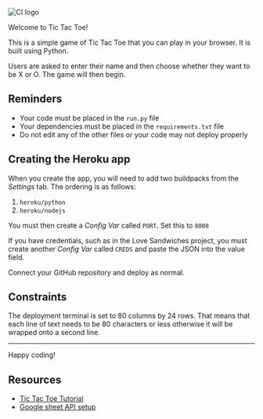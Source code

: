 ![CI logo](https://codeinstitute.s3.amazonaws.com/fullstack/ci_logo_small.png)

Welcome to Tic Tac Toe!

This is a simple game of Tic Tac Toe that you can play in your browser. It is built using Python.

Users are asked to enter their name and then choose whether they want to be X or O. The game will then begin.
## Reminders

* Your code must be placed in the `run.py` file
* Your dependencies must be placed in the `requirements.txt` file
* Do not edit any of the other files or your code may not deploy properly

## Creating the Heroku app

When you create the app, you will need to add two buildpacks from the _Settings_ tab. The ordering is as follows:

1. `heroku/python`
2. `heroku/nodejs`

You must then create a _Config Var_ called `PORT`. Set this to `8000`

If you have credentials, such as in the Love Sandwiches project, you must create another _Config Var_ called `CREDS` and paste the JSON into the value field.

Connect your GitHub repository and deploy as normal.

## Constraints

The deployment terminal is set to 80 columns by 24 rows. That means that each line of text needs to be 80 characters or less otherwise it will be wrapped onto a second line.

-----
Happy coding!

## Resources
- [Tic Tac Toe Tutorial](https://www.askpython.com/python/examples/tic-tac-toe-using-python)
- [Google sheet API setup](http://ai2.appinventor.mit.edu/reference/other/googlesheets-api-setup.html)